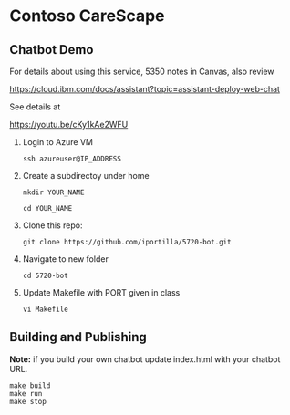 # Contoso CareScape 

## Chatbot Demo

For details about using this service, 5350 notes in Canvas, also review

https://cloud.ibm.com/docs/assistant?topic=assistant-deploy-web-chat

See details at

https://youtu.be/cKy1kAe2WFU


1. Login to Azure VM
   
   `ssh azureuser@IP_ADDRESS`
   
3. Create a subdirectoy under home
   
   `mkdir YOUR_NAME`
   
   `cd YOUR_NAME`
   
5. Clone this repo:

   `git clone https://github.com/iportilla/5720-bot.git`
   
7. Navigate to new folder
   
   `cd 5720-bot`
   
9. Update Makefile with PORT given in class
    
   `vi Makefile`



## Building and Publishing

**Note:** if you build your own chatbot update index.html with your chatbot URL.


```
make build
make run
make stop
```

